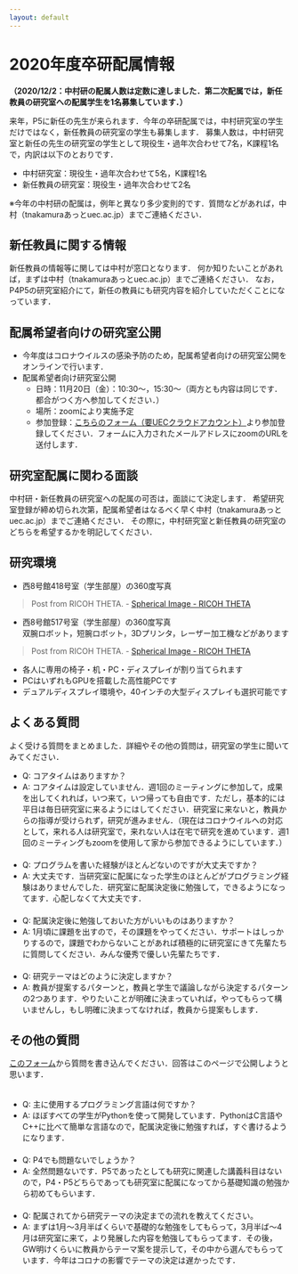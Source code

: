 ```yaml
---
layout: default
---
```



# 2020年度卒研配属情報
**（2020/12/2：中村研の配属人数は定数に達しました．第二次配属では，新任教員の研究室への配属学生を1名募集しています．）**

来年，P5に新任の先生が来られます．今年の卒研配属では，中村研究室の学生だけではなく，新任教員の研究室の学生も募集します．
募集人数は，中村研究室と新任の先生の研究室の学生として現役生・過年次合わせて7名，K課程1名で，内訳は以下のとおりです．   
  
- 中村研究室：現役生・過年次合わせて5名，K課程1名
- 新任教員の研究室：現役生・過年次合わせて2名  
  
※今年の中村研の配属は，例年と異なり多少変則的です．質問などがあれば，中村（tnakamuraあっとuec.ac.jp）までご連絡ください．

## 新任教員に関する情報
新任教員の情報等に関しては中村が窓口となります．
何か知りたいことがあれば，まずは中村（tnakamuraあっとuec.ac.jp）までご連絡ください．
なお，P4P5の研究室紹介にて，新任の教員にも研究内容を紹介していただくことになっています．

## 配属希望者向けの研究室公開
- 今年度はコロナウイルスの感染予防のため，配属希望者向けの研究室公開をオンラインで行います．
- 配属希望者向け研究室公開
  - 日時：11月20日（金）：10:30〜，15:30〜（両方とも内容は同じです．都合がつく方へ参加してください．）
  - 場所：zoomにより実施予定
  - 参加登録：[こちらのフォーム（要UECクラウドアカウント）](https://docs.google.com/forms/d/e/1FAIpQLSdMEo5XrqwH5mMjHsA31ijvt3-bHjxqo0RrH4CshDeoM6f1Cg/viewform?usp=sf_link)より参加登録してください．フォームに入力されたメールアドレスにzoomのURLを送付します．

## 研究室配属に関わる面談
中村研・新任教員の研究室への配属の可否は，面談にて決定します．
希望研究室登録が締め切られ次第，配属希望者はなるべく早く中村（tnakamuraあっとuec.ac.jp）までご連絡ください．
その際に，中村研究室と新任教員の研究室のどちらを希望するかを明記してください．

## 研究環境
- 西8号館418号室（学生部屋）の360度写真
<blockquote data-width="500" data-height="375" class="ricoh-theta-spherical-image" >Post from RICOH THETA. - <a href="https://theta360.com/s/2rMDTntqBEiVDHaGAxH4u3dlQ" target="_blank">Spherical Image - RICOH THETA</a></blockquote>
<script async src="https://theta360.com/widgets.js" charset="utf-8"></script>  

- 西8号館517号室（学生部屋）の360度写真  
双腕ロボット，短腕ロボット，3Dプリンタ，レーザー加工機などがあります
<blockquote data-width="500" data-height="375" class="ricoh-theta-spherical-image" >Post from RICOH THETA. - <a href="https://theta360.com/s/s94HW9yhQlIxvU3Wxh3E5calk" target="_blank">Spherical Image - RICOH THETA</a></blockquote>
<script async src="https://theta360.com/widgets.js" charset="utf-8"></script>  
  

- 各人に専用の椅子・机・PC・ディスプレイが割り当てられます
- PCはいずれもGPUを搭載した高性能PCです
- デュアルディスプレイ環境や，40インチの大型ディスプレイも選択可能です

## よくある質問
よく受ける質問をまとめました．詳細やその他の質問は，研究室の学生に聞いてみてください．

- Q: コアタイムはありますか？
- A: コアタイムは設定していません．週1回のミーティングに参加して，成果を出してくれれば，いつ来て，いつ帰っても自由です．ただし，基本的には平日は毎日研究室に来るようにはしてください．研究室に来ないと，教員からの指導が受けられず，研究が進みません．（現在はコロナウイルへの対応として，来れる人は研究室で，来れない人は在宅で研究を進めています．週1回のミーティングもzoomを使用して家から参加できるようにしています．）   
　
- Q: プログラムを書いた経験がほとんどないのですが大丈夫ですか？
- A: 大丈夫です．当研究室に配属になった学生のほとんどがプログラミング経験はありませんでした．研究室に配属決定後に勉強して，できるようになってます．心配しなくて大丈夫です．   
　
- Q: 配属決定後に勉強しておいた方がいいものはありますか？
- A: 1月頃に課題を出すので，その課題をやってください．サポートはしっかりするので，課題でわからないことがあれば積極的に研究室にきて先輩たちに質問してください．みんな優秀で優しい先輩たちです．  
　
- Q: 研究テーマはどのように決定しますか？
- A: 教員が提案するパターンと，教員と学生で議論しながら決定するパターンの2つあります．やりたいことが明確に決まっていれば，やってもらって構いませんし，もし明確に決まってなければ，教員から提案もします．

## その他の質問
[このフォーム](https://docs.google.com/forms/d/e/1FAIpQLSfBF4w8d9ai1aQHhxtl4VVyBXuTPOTVfHFOptZMMHPuV6Ecyw/viewform?usp=sf_link
)から質問を書き込んでください．回答はこのページで公開しようと思います．  
　
- Q: 主に使用するプログラミング言語は何ですか？
- A: ほぼすべての学生がPythonを使って開発しています．PythonはC言語やC++に比べて簡単な言語なので，配属決定後に勉強すれば，すぐ書けるようになります．   
　
- Q: P4でも問題ないでしょうか？
- A: 全然問題ないです．P5であったとしても研究に関連した講義科目はないので，P4・P5どちらであっても研究室に配属になってから基礎知識の勉強から初めてもらいます．  
　
- Q: 配属されてから研究テーマの決定までの流れを教えてください。
- A: まずは1月〜3月半ばくらいで基礎的な勉強をしてもらって，3月半ば〜4月は研究室に来て，より発展した内容を勉強してもらってます．その後，GW明けくらいに教員からテーマ案を提示して，その中から選んでもらっています．今年はコロナの影響でテーマの決定は遅かったです．
